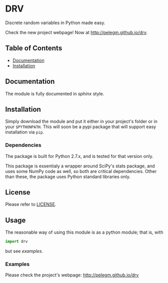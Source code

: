 # DRV

Discrete random variables in Python made easy.

Check the new project webpage! Now at http://pelegm.github.io/drv.

## Table of Contents

* [Documentation](#documentation)
* [Installation](#installation)

## Documentation

The module is fully documented in *sphinx* style.


## Installation

Simply download the module and put it either in your project's folder or in
your `$PYTHONPATH`. This will soon be a pypi package that will support easy
installation via `pip`.


### Dependencies

The package is built for Python 2.7.x, and is tested for that version only.

This package is essentialy a wrapper around SciPy's stats package, and uses
some NumPy code as well, so both are critical dependencies. Other than these,
the package uses Python standard libraries only.


## License

Please refer to [LICENSE](LICENSE).

## Usage

The reasonable way of using this module is as a python module; that is, with
```python
import drv
```
but see *examples*.


### Examples
Please check the project's webpage: http://pelegm.github.io/drv

